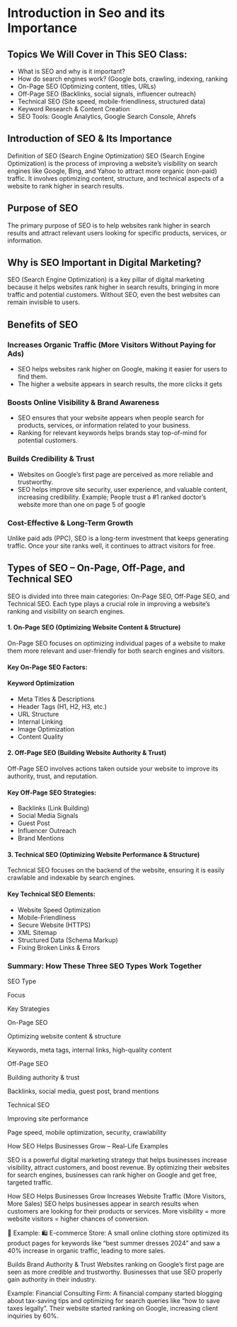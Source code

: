 # Introduction in Seo and its Importance
## Topics We Will Cover in This SEO Class:
- What is SEO and why is it important?
- How do search engines work? (Google bots, crawling, indexing, ranking
- On-Page SEO (Optimizing content, titles, URLs)
- Off-Page SEO (Backlinks, social signals, influencer outreach)
- Technical SEO (Site speed, mobile-friendliness, structured data)
- Keyword Research & Content Creation
- SEO Tools: Google Analytics, Google Search Console,  Ahrefs

## Introduction of SEO & Its Importance
Definition of SEO (Search Engine Optimization)
SEO (Search Engine Optimization) is the process of improving a website’s visibility on search engines like Google, Bing, and Yahoo to attract more organic (non-paid) traffic. It involves optimizing content, structure, and technical aspects of a website to rank higher in search results.

## Purpose of SEO
The primary purpose of SEO is to help websites rank higher in search results and attract relevant users looking for specific products, services, or information.

## Why is SEO Important in Digital Marketing?
SEO (Search Engine Optimization) is a key pillar of digital marketing because it helps websites rank higher in search results, bringing in more traffic and potential customers. Without SEO, even the best websites can remain invisible to users.

## **Benefits of SEO**

### **Increases Organic Traffic (More Visitors Without Paying for Ads)**
- SEO helps websites rank higher on Google, making it easier for users to find them.
- The higher a website appears in search results, the more clicks it gets
### **Boosts Online Visibility & Brand Awareness**
- SEO ensures that your website appears when people search for products, services, or information related to your business.
- Ranking for relevant keywords helps brands stay top-of-mind for potential customers.
### **Builds Credibility & Trust**
- Websites on Google’s first page are perceived as more reliable and trustworthy.
- SEO helps improve site security, user experience, and valuable content, increasing credibility.
Example; People trust a #1 ranked doctor’s website more than one on page 5 of google

### **Cost-Effective & Long-Term Growth**
Unlike paid ads (PPC), SEO is a long-term investment that keeps generating traffic.
Once your site ranks well, it continues to attract visitors for free.

## **Types of SEO – On-Page, Off-Page, and Technical SEO**
SEO is divided into three main categories: On-Page SEO, Off-Page SEO, and Technical SEO. Each type plays a crucial role in improving a website’s ranking and visibility on search engines.

#### **1. On-Page SEO (Optimizing Website Content & Structure)**
On-Page SEO focuses on optimizing individual pages of a website to make them more relevant and user-friendly for both search engines and visitors.

#### **Key On-Page SEO Factors:**
#### Keyword Optimization
- Meta Titles & Descriptions
- Header Tags (H1, H2, H3, etc.)
- URL Structure
- Internal Linking
- Image Optimization
- Content Quality

#### 2. Off-Page SEO (Building Website Authority & Trust)
Off-Page SEO involves actions taken outside your website to improve its authority, trust, and reputation.

#### Key Off-Page SEO Strategies:
-  Backlinks (Link Building)
-  Social Media Signals
-  Guest Post
-  Influencer Outreach
-  Brand Mentions

#### 3. Technical SEO (Optimizing Website Performance & Structure)
Technical SEO focuses on the backend of the website, ensuring it is easily crawlable and indexable by search engines.

#### Key Technical SEO Elements:

- Website Speed Optimization 
- Mobile-Friendliness
- Secure Website (HTTPS)
- XML Sitemap
- Structured Data (Schema Markup)
- Fixing Broken Links & Errors 

### Summary: How These Three SEO Types Work Together
SEO Type

Focus

Key Strategies

On-Page SEO

Optimizing website content & structure

Keywords, meta tags, internal links, high-quality content

Off-Page SEO

Building authority & trust

Backlinks, social media, guest post, brand mentions

Technical SEO

Improving site performance

Page speed, mobile optimization, security, crawlability

How SEO Helps Businesses Grow – Real-Life Examples

SEO is a powerful digital marketing strategy that helps businesses increase visibility, attract customers, and boost revenue. By optimizing their websites for search engines, businesses can rank higher on Google and get free, targeted traffic.

How SEO Helps Businesses Grow
Increases Website Traffic (More Visitors, More Sales)
SEO helps businesses appear in search results when customers are looking for their products or services. More visibility = more website visitors = higher chances of conversion.

📌 Example:
🛍️ E-commerce Store: A small online clothing store optimized its product pages for keywords like “best summer dresses 2024” and saw a 40% increase in organic traffic, leading to more sales.

Builds Brand Authority & Trust
Websites ranking on Google’s first page are seen as more credible and trustworthy. Businesses that use SEO properly gain authority in their industry.

Example:
Financial Consulting Firm: A financial company started blogging about tax-saving tips and optimizing for search queries like “how to save taxes legally”. Their website started ranking on Google, increasing client inquiries by 60%.